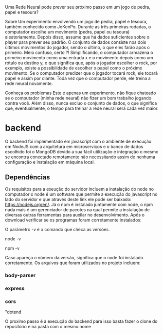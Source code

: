 Uma Rede Neural pode prever seu próximo passo em um jogo de pedra, papel e tesoura?

Sobre
Um experimento envolvendo um jogo de pedra, papel e tesoura, também conhecido como JoKenPo. Durante as três primeiras rodadas, o computador escolhe um movimento (pedra, papel ou tesoura) aleatoriamente. Depois disso, assume que há dados suficientes sobre o player para prever seu padrão. O conjunto de dados consiste nos dois últimos movimentos do jogador, sendo o último, o que eles farão após o primeiro. Meio confuso, certo ?! Simplificando, o computador armazena o primeiro movimento como uma entrada x e o movimento depois como um rótulo ou destino y, o que significa que, após o jogador escolher o rock, por exemplo, existe a possibilidade de escolher o papel como o próximo movimento. Se o computador predizer que o jogador tocará rock, ele tocará papel e assim por diante. Toda vez que o computador perde, ele treina a rede neural novamente.

Conheça os problemas
Este é apenas um experimento, não fique chateado se o computador (minha rede neural) não fizer um bom trabalho jogando contra você. Além disso, nunca excluo o conjunto de dados, o que significa que, eventualmente, o tempo para treinar a rede neural será cada vez maior.

# backend 

O backend foi implementado em javascript com o ambiente de execução em NodeJS com a arquitetura em microserviços e o banco de dados escolhido foi o MongoDB devido a sua fácil utilização e integração o mesmo se encontra conectado remotamente não necessitando assim de nenhuma configuração e instalação em máquina local.

## Dependências

Os requisitos para a exeução do servidor incluem a instalação do node no computador o node é um software que permite a execução do javascript no lado do servidor e que através deste link ele pode ser baixado: https://nodejs.org/en/. Já o npm é instalado juntamente com node, o npm nada mais é um gerenciador de pacotes na qual permite a instalação de diversas outras ferramentas para auxilar no desenvolvimento.
Após o download verificar se os programas foram corretamente instalados:

O parâmetro -v é o comando que checa as versões.

node -v 

npm -v

Caso apareça o número da versão, significa que o node foi instalado corretamente. Os arquivos que foram utilizados no projeto incluem:
### body-parser
### express
### cors
"dotend



O proximo passo é a execução do backend para isso basta fazer o clone do repositório e na pasta com o mesmo nome 
